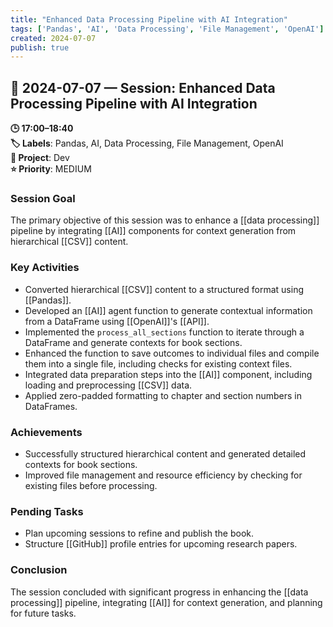 ```yaml
---
title: "Enhanced Data Processing Pipeline with AI Integration"
tags: ['Pandas', 'AI', 'Data Processing', 'File Management', 'OpenAI']
created: 2024-07-07
publish: true
---
```


## 📅 2024-07-07 — Session: Enhanced Data Processing Pipeline with AI Integration

**🕒 17:00–18:40**  
**🏷️ Labels**: Pandas, AI, Data Processing, File Management, OpenAI  
**📂 Project**: Dev  
**⭐ Priority**: MEDIUM  


### Session Goal
The primary objective of this session was to enhance a [[data processing]] pipeline by integrating [[AI]] components for context generation from hierarchical [[CSV]] content.

### Key Activities
- Converted hierarchical [[CSV]] content to a structured format using [[Pandas]].
- Developed an [[AI]] agent function to generate contextual information from a DataFrame using [[OpenAI]]'s [[API]].
- Implemented the `process_all_sections` function to iterate through a DataFrame and generate contexts for book sections.
- Enhanced the function to save outcomes to individual files and compile them into a single file, including checks for existing context files.
- Integrated data preparation steps into the [[AI]] component, including loading and preprocessing [[CSV]] data.
- Applied zero-padded formatting to chapter and section numbers in DataFrames.

### Achievements
- Successfully structured hierarchical content and generated detailed contexts for book sections.
- Improved file management and resource efficiency by checking for existing files before processing.

### Pending Tasks
- Plan upcoming sessions to refine and publish the book.
- Structure [[GitHub]] profile entries for upcoming research papers.

### Conclusion
The session concluded with significant progress in enhancing the [[data processing]] pipeline, integrating [[AI]] for context generation, and planning for future tasks.
